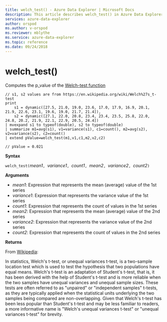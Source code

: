 ```yaml
---
title: welch_test() - Azure Data Explorer | Microsoft Docs
description: This article describes welch_test() in Azure Data Explorer.
services: azure-data-explorer
author: orspod
ms.author: v-orspod
ms.reviewer: mblythe
ms.service: azure-data-explorer
ms.topic: reference
ms.date: 09/24/2018
---
```

# welch_test()

Computes the p_value of the [Welch-test function](https://en.wikipedia.org/wiki/Welch%27s_t-test)

```kusto
// s1, s2 values are from https://en.wikipedia.org/wiki/Welch%27s_t-test
print
    s1 = dynamic([27.5, 21.0, 19.0, 23.6, 17.0, 17.9, 16.9, 20.1, 21.9, 22.6, 23.1, 19.6, 19.0, 21.7, 21.4]),
    s2 = dynamic([27.1, 22.0, 20.8, 23.4, 23.4, 23.5, 25.8, 22.0, 24.8, 20.2, 21.9, 22.1, 22.9, 20.5, 24.4])
| mvexpand s1 to typeof(double), s2 to typeof(double)
| summarize m1=avg(s1), v1=variance(s1), c1=count(), m2=avg(s2), v2=variance(s2), c2=count()
| extend pValue=welch_test(m1,v1,c1,m2,v2,c2)

// pValue = 0.021
```

**Syntax**

`welch_test(`*mean1*`, `*variance1*`, `*count1*`, `*mean2*`, `*variance2*`, `*count2*`)`

**Arguments**

* *mean1*: Expression that represents the mean (average) value of the 1st series
* *variance1*:  Expression that represents the variance value of the 1st series
* *count1*:  Expression that represents the count of values in the 1st series
* *mean2*: Expression that represents the mean (average) value of the 2nd series
* *variance2*:  Expression that represents the variance value of the 2nd series
* *count2*:  Expression that represents the count of values in the 2nd series

**Returns**

From [Wikipedia](https://en.wikipedia.org/wiki/Welch%27s_t-test):

In statistics, Welch's t-test, or unequal variances t-test, is a two-sample location test 
which is used to test the hypothesis that two populations have equal means. Welch's t-test 
is an adaptation of Student's t-test, that is, it has been derived with the help of Student's 
t-test and is more reliable when the two samples have unequal variances and unequal sample
sizes. These tests are often referred to as "unpaired" or "independent samples" t-tests, 
as they are typically applied when the statistical units underlying the two samples
being compared are non-overlapping. Given that Welch's t-test has been less popular than 
Student's t-test and may be less familiar to readers, a more informative name is "Welch's 
unequal variances t-test" or "unequal variances t-test" for brevity.